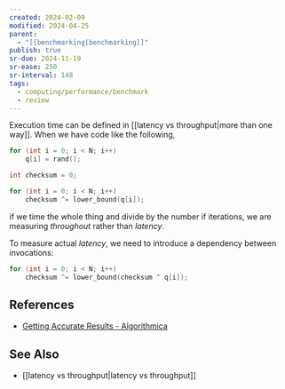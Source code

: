 ```yaml
---
created: 2024-02-09
modified: 2024-04-25
parent:
  - "[[benchmarking|benchmarking]]"
publish: true
sr-due: 2024-11-19
sr-ease: 250
sr-interval: 148
tags:
  - computing/performance/benchmark
  - review
---
```


Execution time can be defined in [[latency vs throughput|more than one way]]. When we have code like the following,
```c++
for (int i = 0; i < N; i++)
    q[i] = rand();

int checksum = 0;

for (int i = 0; i < N; i++)
    checksum ^= lower_bound(q[i]);
```
if we time the whole thing and divide by the number if iterations, we are measuring *throughout* rather than *latency*.

To measure actual _latency_, we need to introduce a dependency between  invocations:
```c++
for (int i = 0; i < N; i++)
    checksum ^= lower_bound(checksum ^ q[i]);
```

## References
- [Getting Accurate Results - Algorithmica](https://en.algorithmica.org/hpc/profiling/noise/)

## See Also
- [[latency vs throughput|latency vs throughput]]